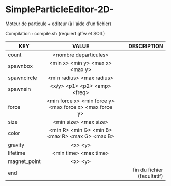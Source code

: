# SimpleParticleEditor-2D-
Moteur de particule + editeur (à l'aide d'un fichier)

Compilation : compile.sh (requiert glfw et SOIL)


| KEY        | VALUE           | DESCRIPTION  |
| ------------- |:-------------:| -----:|
| count         | \<nombre departicules\>                                         |  |
| spawnbox      | \<min x\> \<min y\> \<max x\> \<max y\>                         |   |
| spawncircle   | \<min radius\> \<max radius\>                                   |     |
| spawnsin      | \<x/y\> \<p1\> \<p2\> \<amp\> \<freq\>                          |     |
| force         | \<min force x\> \<min force y\> \<max force x\> \<max force y\> | |
| size          | \<min size\> \<max size\>                                       | |
| color         | \<min R\> \<min G\> \<min B\> \<max R\> \<max G\> \<max B\>     | |
| gravity       | \<x\> \<y\>                                                     | | 
| lifetime      | \<min time\> \<max time\>                                       | |
| magnet_point  | \<x\> \<y\>                                                     |    |
| end           |                                                                 | fin du fichier (facultatif)
 

